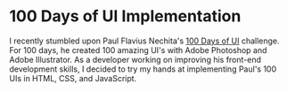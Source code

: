 # 100 Days of UI Implementation

I recently stumbled upon Paul Flavius Nechita's [100 Days of UI](http://www.100daysui.com) challenge. For 100 days, he created 100 amazing UI's with Adobe Photoshop and Adobe Illustrator. As a developer working on improving his front-end development skills, I decided to try my hands at implementing Paul's 100 UIs in HTML, CSS, and JavaScript.